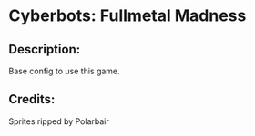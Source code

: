 # Cyberbots: Fullmetal Madness

## Description: 

Base config to use this game.

## Credits: 

Sprites ripped by Polarbair

